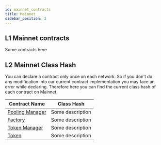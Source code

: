 ```yaml
---
id: mainnet_contracts
title: Mainnet
sidebar_position: 2
---
```


## L1 Mainnet contracts

Some contracts here

## L2 Mainnet Class Hash
You can declare a contract only once on each network. So if you don't do any modification into our current contract implementation you may face an error while declaring. Therefore here you can find the current class hash of each contract on Mainnet.


| Contract Name                                                                                                            | Class Hash       |
|--------------------------------------------------------------------------------------------------------------------------|------------------|
| [Pooling Manager](https://starkscan.co/class/0x05adb7661d0dcb3cc5fbe69380846fb7662c92f1943fcf609c51b756cae7d411)         | Some description |
| [Factory](https://starkscan.co/class/0x0581277daf0e409c2537979108b7eb4a5cec3624db552c35f8f6acc9a3ac937b)                 | Some description |
| [Token Manager](https://starkscan.co/class/0x03be98338455134abae1d830802a162cd81b24ddb38a868ec9c6a4341ecd7210)           | Some description |
| [Token](https://starkscan.co/class/0x0720f601c0432ab03e12df99c2b215e7ab9a9c12e1b4d8b0473e18bbb3213bea)                   | Some description |